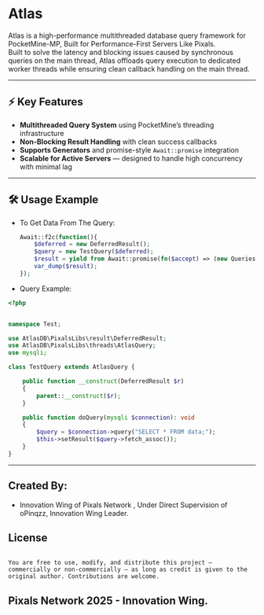 # Atlas

Atlas is a high-performance multithreaded database query framework for PocketMine-MP, Built for Performance-First Servers Like Pixals.  
Built to solve the latency and blocking issues caused by synchronous queries on the main thread, Atlas offloads query execution to dedicated worker threads while ensuring clean callback handling on the main thread.

---

## ⚡ Key Features

- **Multithreaded Query System** using PocketMine’s threading infrastructure
- **Non-Blocking Result Handling** with clean success callbacks
- **Supports Generators** and promise-style `Await::promise` integration
- **Scalable for Active Servers** — designed to handle high concurrency with minimal lag

---

## 🛠️ Usage Example
- To Get Data From The Query:
  ```php
  Await::f2c(function(){
      $deferred = new DeferredResult();
      $query = new TestQuery($deferred);
      $result = yield from Await::promise(fn($accept) => (new QueriesManager)->executeQuery($query, $accept));
      var_dump($result);
  });
  ```
- Query Example:
```php
<?php


namespace Test;

use AtlasDB\PixalsLibs\result\DeferredResult;
use AtlasDB\PixalsLibs\threads\AtlasQuery;
use mysqli;

class TestQuery extends AtlasQuery {

    public function __construct(DeferredResult $r)
    {
        parent::__construct($r);
    }

    public function doQuery(mysqli $connection): void
    {
        $query = $connection->query("SELECT * FROM data;");
        $this->setResult($query->fetch_assoc());        
    }
}
```
---

## Created By:
- Innovation Wing of Pixals Network , Under Direct Supervision of oPinqzz, Innovation Wing Leader.

## License
```License: MIT with Attribution Requirement

You are free to use, modify, and distribute this project — commercially or non-commercially — as long as credit is given to the original author. Contributions are welcome.
```

## Pixals Network 2025 - Innovation Wing.

